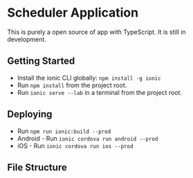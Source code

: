 # Scheduler Application

This is purely a open source of app with TypeScript. It is still in development.


## Getting Started

* Install the ionic CLI globally: `npm install -g ionic`
* Run `npm install` from the project root.
* Run `ionic serve --lab` in a terminal from the project root.

## Deploying

* Run `npm run ionic:build --prod`
* Android - Run `ionic cordova run android --prod`
* iOS - Run `ionic cordova run ios --prod`

## File Structure


